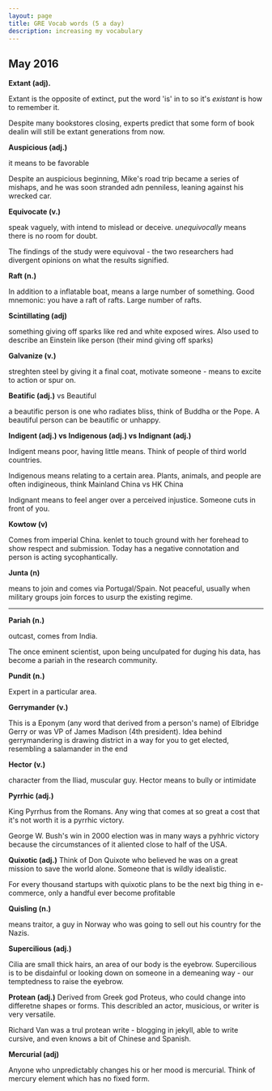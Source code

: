 ```yaml
---
layout: page
title: GRE Vocab words (5 a day)
description: increasing my vocabulary
---
```


## May 2016
**Extant (adj).**

Extant is the opposite of extinct, put the word 'is' in to so it's *existant* is how to remember it.  

Despite many bookstores closing, experts predict that some form of book dealin will still be extant generations from now.

**Auspicious (adj.)**

it means to be favorable

Despite an auspicious beginning, Mike's road trip became a series of mishaps, and he was soon stranded adn penniless, leaning against his wrecked car.

**Equivocate (v.)**

speak vaguely, with intend to mislead or deceive.  *unequivocally* means there is no room for doubt.

The findings of the study were equivoval - the two researchers had divergent opinions on what the results signified.


**Raft (n.)**

In addition to a inflatable boat, means a large number of something.  Good mnemonic: you have a raft of rafts.  Large number of rafts.

**Scintillating (adj)**

something giving off sparks like red and white exposed wires.  Also used to describe an Einstein like person (their mind giving off sparks)

**Galvanize (v.)**

streghten steel by giving it a final coat, motivate someone - means to excite to action or spur on.

**Beatific (adj.)** vs Beautiful

a beautific person is one who radiates bliss, think of Buddha or the Pope.  A beautiful person can be beautific or unhappy.

**Indigent (adj.) vs Indigenous (adj.) vs Indignant (adj.)**

Indigent means poor, having little means.  Think of people of third world countries.

Indigenous means relating to a certain area.  Plants, animals, and people are often indigineous, think Mainland China vs HK China 

Indignant means to feel anger over a perceived injustice.  Someone cuts in front of you.


**Kowtow (v)**

Comes from imperial China.  kenlet to touch ground with her forehead to show respect and submission.  Today has a negative connotation and person is acting sycophantically.

**Junta (n)**

means to join and comes via Portugal/Spain.  Not peaceful, usually when military groups join forces to usurp the existing regime.

---

**Pariah (n.)**

outcast, comes from India.  

The once eminent scientist, upon being unculpated for duging his data, has become a pariah in the research community.

**Pundit (n.)**

Expert in a particular area.

**Gerrymander (v.)**

This is a Eponym (any word that derived from a person's name) of Elbridge Gerry or was VP of James Madison (4th president).  Idea behind gerrymandering is drawing district in a way for you to get elected, resembling a salamander in the end

**Hector (v.)**

character from the Iliad, muscular guy.  Hector means to bully or intimidate

**Pyrrhic (adj.)**

King Pyrrhus from the Romans.  Any wing that comes at so great a cost that it's not worth it is a pyrrhic victory.

George W. Bush's win in 2000 election was in many ways a pyhhric victory because the circumstances of it aliented close to half of the USA.


**Quixotic (adj.)**
Think of Don Quixote who believed he was on a great mission to save the world alone.  Someone that is wildly idealistic.

For every thousand startups with quixotic plans to be the next big thing in e-commerce, only a handful ever become profitable

**Quisling (n.)**

means traitor, a guy in Norway who was going to sell out his country for the Nazis.

**Supercilious (adj.)**

Cilia are small thick hairs, an area of our body is the eyebrow.  Supercilious is to be disdainful or looking down on someone in a demeaning way - our temptedness to raise the eyebrow.

**Protean (adj.)**
Derived from Greek god Proteus, who could change into differetne shapes or forms.  This describled an actor, musicious, or writer is very versatile.

Richard Van was a trul protean write - blogging in jekyll, able to write cursive, and even knows a bit of Chinese and Spanish.

**Mercurial (adj)**

Anyone who unpredictably changes his or her mood is mercurial.  Think of mercury element which has no fixed form.
